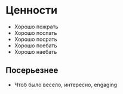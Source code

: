 # Ценности

- Хорошо пожрать
- Хорошо поспать
- Хорошо посрать
- Хорошо поебать
- Хорошо наебать

## Посерьезнее

- Чтоб было весело, интересно, engaging 

